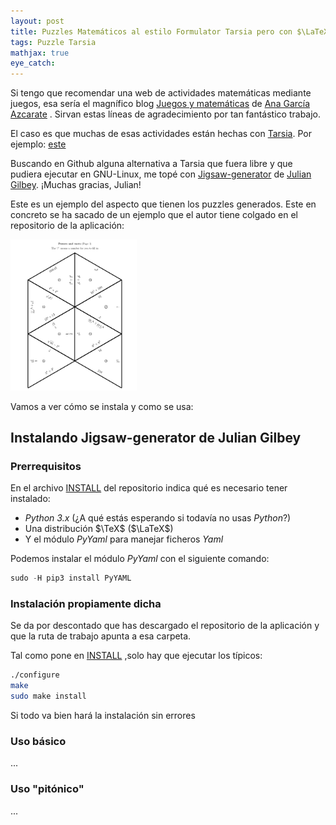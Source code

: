 ```yaml
---
layout: post
title: Puzzles Matemáticos al estilo Formulator Tarsia pero con $\LaTeX$ y Python
tags: Puzzle Tarsia
mathjax: true
eye_catch: 
---
```


Si tengo que recomendar una web de actividades matemáticas mediante juegos, esa sería el magnífico blog [Juegos y matemáticas](https://anagarciaazcarate.wordpress.com/) de [Ana García Azcarate](https://anagarciaazcarate.wordpress.com/author/anagarciaazcarate/) . Sirvan estas líneas de agradecimiento por tan fantástico trabajo.

El caso es que muchas de esas actividades están hechas con [Tarsia]( http://www.mmlsoft.com/index.php/products/tarsia). Por ejemplo: [este](https://anagarciaazcarate.wordpress.com/2018/11/20/puzle-hexagonal-de-las-rectas-paralelas/)

Buscando en Github alguna alternativa a Tarsia que fuera libre y que pudiera ejecutar en GNU-Linux, me topé con [Jigsaw-generator](https://github.com/juliangilbey/jigsaw-generator) de [Julian Gilbey](https://github.com/juliangilbey). ¡Muchas gracias, Julian!

Este es un ejemplo del aspecto que tienen los puzzles generados. Este en concreto se ha sacado de un ejemplo que el autor tiene colgado en el repositorio de la aplicación:

<img src="/assets/img/ejemplo_jigsaw.png" width="40%">

Vamos a ver cómo se instala y como se usa:

## Instalando Jigsaw-generator de Julian Gilbey

### Prerrequisitos

En el archivo [INSTALL](https://github.com/juliangilbey/jigsaw-generator/blob/master/INSTALL) del repositorio indica qué es necesario tener instalado:

* *Python 3.x* (¿A qué  estás esperando si todavía no usas *Python*?)
* Una distribución $\TeX$ ($\LaTeX$)
* Y el módulo *PyYaml* para manejar ficheros *Yaml*

Podemos instalar el módulo *PyYaml* con el siguiente comando:

```python
sudo -H pip3 install PyYAML
```

### Instalación propiamente dicha

Se da por descontado que has descargado el repositorio de la aplicación y que la ruta de trabajo apunta a esa carpeta.

Tal como pone en [INSTALL](https://github.com/juliangilbey/jigsaw-generator/blob/master/INSTALL) ,solo hay que ejecutar los típicos:

```bash
./configure
make
sudo make install
```

Si todo va bien hará la instalación sin errores

### Uso básico

...

### Uso "pitónico"

...